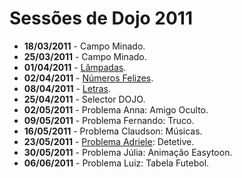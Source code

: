 Sessões de Dojo 2011
====================

* **18/03/2011** - Campo Minado.
* **25/03/2011** - Campo Minado.
* **01/04/2011** - [Lâmpadas][corredor].
* **02/04/2011** - [Números Felizes][no_felizes].
* **08/04/2011** - [Letras][letras].
* **25/04/2011** - Selector DOJO.
* **02/05/2011** - Problema Anna: Amigo Oculto.
* **09/05/2011** - Problema Fernando: Truco.
* **16/05/2011** - Problema Claudson: Músicas.
* **23/05/2011** - [Problema Adriele][adriele]: Detetive.
* **30/05/2011** - Problema Júlia: Animação Easytoon.
* **06/06/2011** - Problema Luiz: Tabela Futebol.



[corredor]: http://dojopuzzles.com/problemas/exibe/lampadas-no-corredor/
[no_felizes]: http://dojopuzzles.com/problemas/exibe/numeros-felizes/
[letras]: http://dojopuzzles.com/problemas/exibe/contando-as-letras-dos-numeros/
[adriele]: http://dojoufjf.files.wordpress.com/2011/05/problema-do-dojo.pdf
